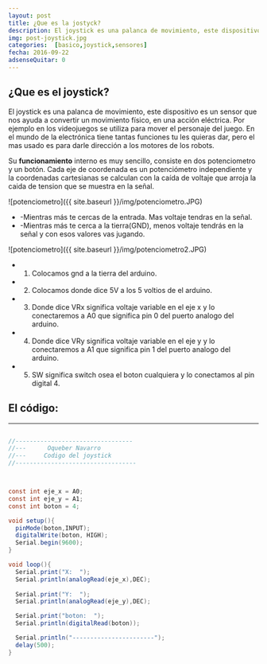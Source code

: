 ```yaml
---
layout: post
title: ¿Que es la jostyck?
description: El joystick es una palanca de movimiento, este dispositivo es un sensor que nos ayuda a convertir un movimiento físico, en una acción eléctrica. Por ejemplo en los videojuegos se utiliza para mover el personaje del juego. En el mundo de la electrónica tiene tantas funciones tu les quieras dar, pero el mas usado es para darle dirección a los motores de los robots.
img: post-joystick.jpg
categories:  [basico,joystick,sensores]
fecha: 2016-09-22
adsenseQuitar: 0
---
```



## ¿Que es el joystick?

El joystick es una palanca de movimiento, este dispositivo es un sensor que nos ayuda a convertir un movimiento físico, en una acción eléctrica. Por ejemplo en los videojuegos se utiliza para mover el personaje del juego. En el mundo de la electrónica tiene tantas funciones tu les quieras dar, pero el mas usado es para darle dirección a los motores de los robots.

Su **funcionamiento** interno es muy sencillo, consiste en dos potenciometro y un botón. Cada eje de coordenada es un potenciómetro independiente y la coordenadas cartesianas se calculan con la caída de voltaje que arroja la caida de tension que se muestra en la señal.


![potenciometro]({{ site.baseurl }}/img/potenciometro.JPG)

* -Mientras más te cercas de la entrada. Mas voltaje tendras en la señal. 
* -Mientras más te cerca a la tierra(GND), menos voltaje tendrás en la señal y con esos valores vas jugando.


![potenciometro]({{ site.baseurl }}/img/potenciometro2.JPG)

* 1) Colocamos gnd a la tierra del arduino.
* 2) Colocamos donde dice 5V a los 5 voltios de el arduino.
* 3) Donde dice VRx significa voltaje variable en el eje x y lo conectaremos a A0 que significa pin 0 del puerto analogo del arduino.
* 4) Donde dice VRy significa voltaje variable en el eje y y lo conectaremos a A1 que significa pin 1 del puerto analogo del arduino.
* 5) SW significa switch osea el boton cualquiera y lo conectamos al pin digital 4.

## El código:
----------------



```csharp

//---------------------------------
//---      Oqueber Navarro 
//---     Codigo del joystick
//----------------------------------



const int eje_x = A0;
const int eje_y = A1;
const int boton = 4;

void setup(){
  pinMode(boton,INPUT);
  digitalWrite(boton, HIGH);
  Serial.begin(9600);
}

void loop(){
  Serial.print("X:  ");
  Serial.println(analogRead(eje_x),DEC);
  
  Serial.print("Y:  ");
  Serial.println(analogRead(eje_y),DEC);

  Serial.print("boton:  ");
  Serial.println(digitalRead(boton));

  Serial.println("-----------------------");
  delay(500);
}

```
